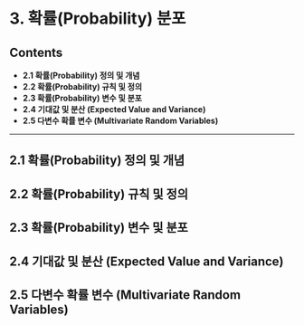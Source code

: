 # 3. 확률(Probability) 분포

## Contents

- **2.1 확률(Probability) 정의 및 개념**
- **2.2 확률(Probability) 규칙 및 정의**
- **2.3 확률(Probability) 변수 및 분포**
- **2.4 기대값 및 분산 (Expected Value and Variance)**
- **2.5 다변수 확률 변수 (Multivariate Random Variables)**

---

## 2.1 확률(Probability) 정의 및 개념

## 2.2 확률(Probability) 규칙 및 정의

## 2.3 확률(Probability) 변수 및 분포

## 2.4 기대값 및 분산 (Expected Value and Variance)

## 2.5 다변수 확률 변수 (Multivariate Random Variables)